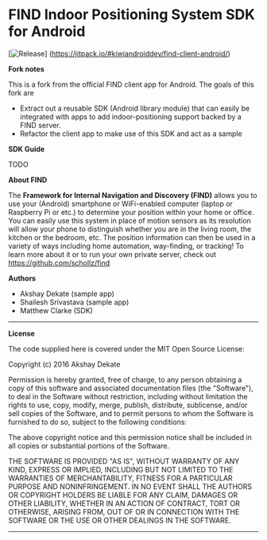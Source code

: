 # FIND Indoor Positioning System SDK for Android

[![Release](https://jitpack.io/v/kiwiandroiddev/find-client-android.svg)]
(https://jitpack.io/#kiwiandroiddev/find-client-android/)

**Fork notes**

This is a fork from the official FIND client app for Android. The goals of this fork are
 * Extract out a reusable SDK (Android library module) that can easily be integrated with apps to add indoor-positioning support backed by a FIND server.
 * Refactor the client app to make use of this SDK and act as a sample

**SDK Guide**

TODO

**About FIND**

The **Framework for Internal Navigation and Discovery (FIND)** allows you to use your (Android) smartphone or WiFi-enabled computer (laptop or Raspberry Pi or etc.) to determine your position within your home or office. You can easily use this system in place of motion sensors as its resolution will allow your phone to distinguish whether you are in the living room, the kitchen or the bedroom, etc. The position information can then be used in a variety of ways including home automation, way-finding, or tracking!
To learn more about it or to run your own private server, check out https://github.com/schollz/find

**Authors**

 - Akshay Dekate (sample app)
 - Shailesh Srivastava (sample app)
 - Matthew Clarke (SDK)

----------

**License**

The code supplied here is covered under the MIT Open Source License:

Copyright (c) 2016 Akshay Dekate

Permission is hereby granted, free of charge, to any person obtaining a copy of this software and associated documentation files (the "Software"), to deal in the Software without restriction, including without limitation the rights to use, copy, modify, merge, publish, distribute, sublicense, and/or sell copies of the Software, and to permit persons to whom the Software is furnished to do so, subject to the following conditions:

The above copyright notice and this permission notice shall be included in all copies or substantial portions of the Software.

THE SOFTWARE IS PROVIDED "AS IS", WITHOUT WARRANTY OF ANY KIND, EXPRESS OR IMPLIED, INCLUDING BUT NOT LIMITED TO THE WARRANTIES OF MERCHANTABILITY, FITNESS FOR A PARTICULAR PURPOSE AND NONINFRINGEMENT. IN NO EVENT SHALL THE AUTHORS OR COPYRIGHT HOLDERS BE LIABLE FOR ANY CLAIM, DAMAGES OR OTHER LIABILITY, WHETHER IN AN ACTION OF CONTRACT, TORT OR OTHERWISE, ARISING FROM, OUT OF OR IN CONNECTION WITH THE SOFTWARE OR THE USE OR OTHER DEALINGS IN THE SOFTWARE.

----------
